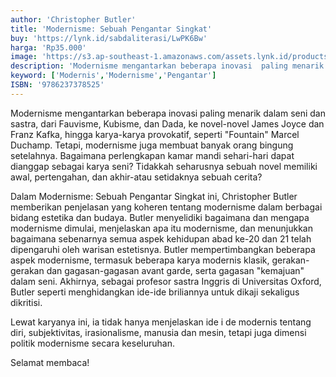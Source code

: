 ```yaml
---
author: 'Christopher Butler'
title: 'Modernisme: Sebuah Pengantar Singkat'
buy: 'https://lynk.id/sabdaliterasi/LwPK6Bw'
harga: 'Rp35.000'
image: 'https://s3.ap-southeast-1.amazonaws.com/assets.lynk.id/products/29-06-2024/1719595338029_6638717'
description: 'Modernisme mengantarkan beberapa inovasi  paling menarik dalam seni dan sastra, dari  Fauvisme, Kubisme, dan Dada, ke novel-novel  James Joyce dan Franz Kafka, hingga karya-karya  provokatif, seperti Fountain Marcel Duchamp.  '
keyword: ['Modernis','Modernisme','Pengantar']
ISBN: '9786237378525'
---
```

<p>Modernisme mengantarkan beberapa inovasi  paling menarik dalam seni dan sastra, dari  Fauvisme, Kubisme, dan Dada, ke novel-novel  James Joyce dan Franz Kafka, hingga karya-karya provokatif, seperti "Fountain" Marcel Duchamp.  Tetapi, modernisme juga membuat banyak orang  bingung setelahnya. Bagaimana perlengkapan  kamar mandi sehari-hari dapat dianggap sebagai  karya seni? Tidakkah seharusnya sebuah novel  memiliki awal, pertengahan, dan akhir-atau  setidaknya sebuah cerita? </p><p>Dalam Modernisme: Sebuah Pengantar Singkat  ini, Christopher Butler memberikan penjelasan  yang koheren tentang modernisme dalam berbagai  bidang estetika dan budaya. Butler menyelidiki  bagaimana dan mengapa modernisme dimulai,  menjelaskan apa itu modernisme, dan  menunjukkan bagaimana sebenarnya semua aspek  kehidupan abad ke-20 dan 21 telah dipengaruhi  oleh warisan estetisnya. Butler mempertimbangkan  beberapa aspek modernisme, termasuk beberapa  karya modernis klasik, gerakan-gerakan dan gagasan-gagasan avant garde, serta gagasan  "kemajuan" dalam seni.  Akhirnya, sebagai profesor sastra Inggris di  Universitas Oxford, Butler seperti menghidangkan  ide-ide briliannya untuk dikaji sekaligus dikritisi.</p><p>Lewat karyanya ini, ia tidak hanya menjelaskan ide­ i de modernis tentang diri, subjektivitas,  irasionalisme, manusia dan mesin, tetapi juga  dimensi politik modernisme secara keseluruhan.</p><p> Selamat membaca!</p>